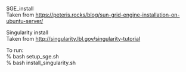 SGE_install  
Taken from https://peteris.rocks/blog/sun-grid-engine-installation-on-ubuntu-server/

Singularity install  
Taken from http://singularity.lbl.gov/singularity-tutorial  

To run:  
% bash setup_sge.sh  
% bash install_singularity.sh  
